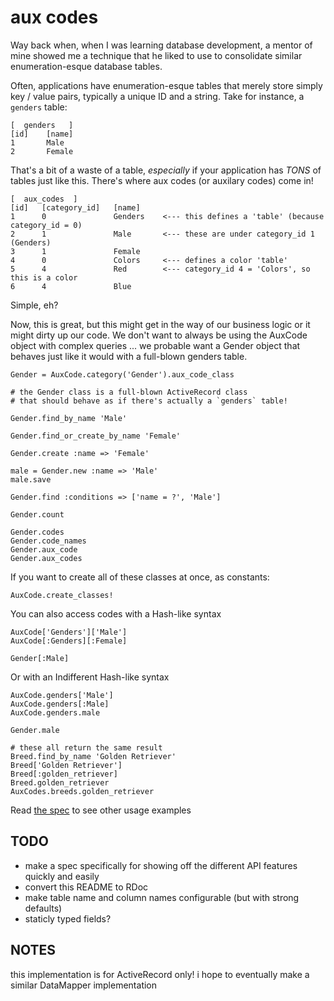 aux codes
=========

Way back when, when I was learning database development, a mentor of mine showed me 
a technique that he liked to use to consolidate similar enumeration-esque database tables.

Often, applications have enumeration-esque tables that merely store simply key / value pairs, 
typically a unique ID and a string.  Take for instance, a `genders` table:

    [  genders   ]
    [id]    [name]
    1       Male
    2       Female

That's a bit of a waste of a table, *especially* if your application has *TONS* of tables 
just like this.  There's where aux codes (or auxilary codes) come in!

    [  aux_codes  ]
    [id]   [category_id]   [name]
    1      0               Genders    <--- this defines a 'table' (because category_id = 0)
    2      1               Male       <--- these are under category_id 1 (Genders)
    3      1               Female
    4      0               Colors     <--- defines a color 'table'
    5      4               Red        <--- category_id 4 = 'Colors', so this is a color
    6      4               Blue

Simple, eh?

Now, this is great, but this might get in the way of our business logic or it might 
dirty up our code.  We don't want to always be using the AuxCode object with complex 
queries ... we probable want a Gender object that behaves just like it would with a
full-blown genders table.

    Gender = AuxCode.category('Gender').aux_code_class

    # the Gender class is a full-blown ActiveRecord class
    # that should behave as if there's actually a `genders` table!

    Gender.find_by_name 'Male'

    Gender.find_or_create_by_name 'Female'

    Gender.create :name => 'Female'

    male = Gender.new :name => 'Male'
    male.save

    Gender.find :conditions => ['name = ?', 'Male']

    Gender.count

    Gender.codes
    Gender.code_names
    Gender.aux_code
    Gender.aux_codes

If you want to create all of these classes at once, as constants:

    AuxCode.create_classes!

You can also access codes with a Hash-like syntax

    AuxCode['Genders']['Male']
    AuxCode[:Genders][:Female]

    Gender[:Male]

Or with an Indifferent Hash-like syntax

    AuxCode.genders['Male']
    AuxCode.genders[:Male]
    AuxCode.genders.male

    Gender.male

    # these all return the same result
    Breed.find_by_name 'Golden Retriever'
    Breed['Golden Retriever']
    Breed[:golden_retriever]
    Breed.golden_retriever
    AuxCodes.breeds.golden_retriever

Read [the spec](http://github.com/remi/aux_codes/blob/master/spec/aux_code_spec.rb) to see other usage examples

TODO
----

 - make a spec specifically for showing off the different API features quickly and easily
 - convert this README to RDoc
 - make table name and column names configurable (but with strong defaults)
 - staticly typed fields?

NOTES
-----

this implementation is for ActiveRecord only!  i hope to eventually make a similar DataMapper implementation
